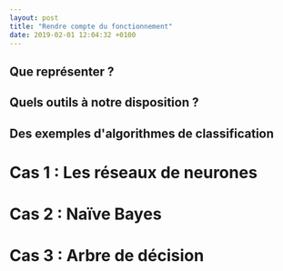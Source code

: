 ```yaml
---
layout: post
title: "Rendre compte du fonctionnement"
date: 2019-02-01 12:04:32 +0100
---
```


## Que représenter ?

## Quels outils à notre disposition ?

## Des exemples d'algorithmes de classification

# Cas 1 : Les réseaux de neurones

# Cas 2 : Naïve Bayes

# Cas 3 : Arbre de décision
